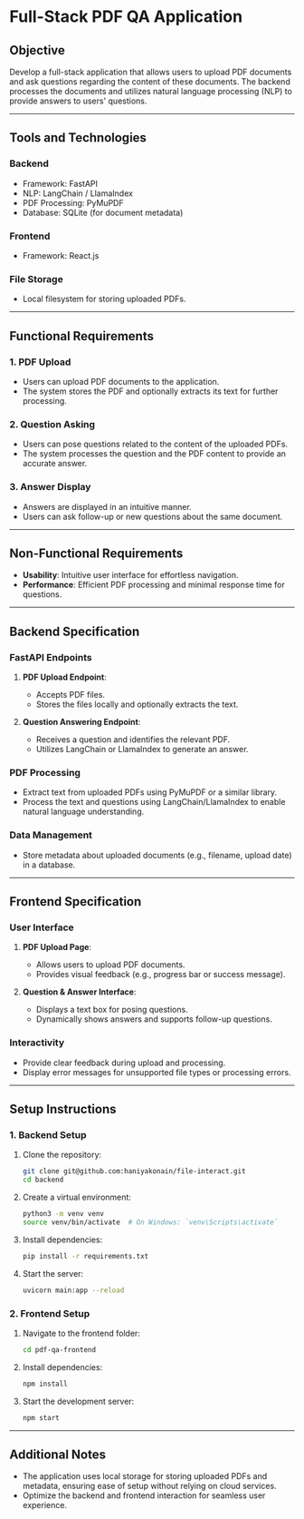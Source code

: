 # Full-Stack PDF QA Application

## **Objective**
Develop a full-stack application that allows users to upload PDF documents and ask questions regarding the content of these documents. The backend processes the documents and utilizes natural language processing (NLP) to provide answers to users' questions.

---

## **Tools and Technologies**

### **Backend**
- Framework: FastAPI
- NLP: LangChain / LlamaIndex
- PDF Processing: PyMuPDF
- Database: SQLite (for document metadata)

### **Frontend**
- Framework: React.js

### **File Storage**
- Local filesystem for storing uploaded PDFs.

---

## **Functional Requirements**

### **1. PDF Upload**
- Users can upload PDF documents to the application.
- The system stores the PDF and optionally extracts its text for further processing.

### **2. Question Asking**
- Users can pose questions related to the content of the uploaded PDFs.
- The system processes the question and the PDF content to provide an accurate answer.

### **3. Answer Display**
- Answers are displayed in an intuitive manner.
- Users can ask follow-up or new questions about the same document.

---

## **Non-Functional Requirements**
- **Usability**: Intuitive user interface for effortless navigation.
- **Performance**: Efficient PDF processing and minimal response time for questions.

---

## **Backend Specification**

### **FastAPI Endpoints**
1. **PDF Upload Endpoint**:
   - Accepts PDF files.
   - Stores the files locally and optionally extracts the text.

2. **Question Answering Endpoint**:
   - Receives a question and identifies the relevant PDF.
   - Utilizes LangChain or LlamaIndex to generate an answer.

### **PDF Processing**
- Extract text from uploaded PDFs using PyMuPDF or a similar library.
- Process the text and questions using LangChain/LlamaIndex to enable natural language understanding.

### **Data Management**
- Store metadata about uploaded documents (e.g., filename, upload date) in a database.

---

## **Frontend Specification**

### **User Interface**
1. **PDF Upload Page**:
   - Allows users to upload PDF documents.
   - Provides visual feedback (e.g., progress bar or success message).

2. **Question & Answer Interface**:
   - Displays a text box for posing questions.
   - Dynamically shows answers and supports follow-up questions.

### **Interactivity**
- Provide clear feedback during upload and processing.
- Display error messages for unsupported file types or processing errors.

---

## **Setup Instructions**

### **1. Backend Setup**
1. Clone the repository:
   ```bash
   git clone git@github.com:haniyakonain/file-interact.git
   cd backend
   ```
2. Create a virtual environment:
   ```bash
   python3 -m venv venv
   source venv/bin/activate  # On Windows: `venv\Scripts\activate`
   ```
3. Install dependencies:
   ```bash
   pip install -r requirements.txt
   ```
4. Start the server:
   ```bash
   uvicorn main:app --reload
   ```

### **2. Frontend Setup**
1. Navigate to the frontend folder:
   ```bash
   cd pdf-qa-frontend
   ```
2. Install dependencies:
   ```bash
   npm install
   ```
3. Start the development server:
   ```bash
   npm start
   ```

---


## **Additional Notes**
- The application uses local storage for storing uploaded PDFs and metadata, ensuring ease of setup without relying on cloud services.
- Optimize the backend and frontend interaction for seamless user experience.

